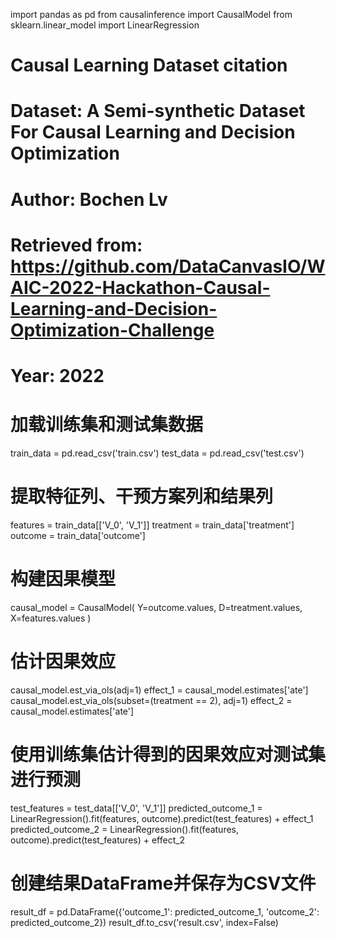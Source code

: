 import pandas as pd
from causalinference import CausalModel
from sklearn.linear_model import LinearRegression

# Causal Learning Dataset citation
# Dataset: A Semi-synthetic Dataset For Causal Learning and Decision Optimization
# Author: Bochen Lv
# Retrieved from: https://github.com/DataCanvasIO/WAIC-2022-Hackathon-Causal-Learning-and-Decision-Optimization-Challenge
# Year: 2022

# 加载训练集和测试集数据
train_data = pd.read_csv('train.csv')
test_data = pd.read_csv('test.csv')

# 提取特征列、干预方案列和结果列
features = train_data[['V_0', 'V_1']]
treatment = train_data['treatment']
outcome = train_data['outcome']

# 构建因果模型
causal_model = CausalModel(
    Y=outcome.values,
    D=treatment.values,
    X=features.values
)

# 估计因果效应
causal_model.est_via_ols(adj=1)
effect_1 = causal_model.estimates['ate']
causal_model.est_via_ols(subset=(treatment == 2), adj=1)
effect_2 = causal_model.estimates['ate']

# 使用训练集估计得到的因果效应对测试集进行预测
test_features = test_data[['V_0', 'V_1']]
predicted_outcome_1 = LinearRegression().fit(features, outcome).predict(test_features) + effect_1
predicted_outcome_2 = LinearRegression().fit(features, outcome).predict(test_features) + effect_2

# 创建结果DataFrame并保存为CSV文件
result_df = pd.DataFrame({'outcome_1': predicted_outcome_1, 'outcome_2': predicted_outcome_2})
result_df.to_csv('result.csv', index=False)
